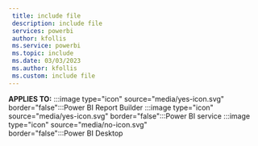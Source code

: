 ```yaml
---
 title: include file
 description: include file
 services: powerbi
 author: kfollis
 ms.service: powerbi
 ms.topic: include
 ms.date: 03/03/2023
 ms.author: kfollis
 ms.custom: include file
---
```


**APPLIES TO:** :::image type="icon" source="media/yes-icon.svg" border="false":::Power&nbsp;BI&nbsp;Report&nbsp;Builder :::image type="icon" source="media/yes-icon.svg" border="false":::Power&nbsp;BI&nbsp;service :::image type="icon" source="media/no-icon.svg" border="false":::Power&nbsp;BI&nbsp;Desktop